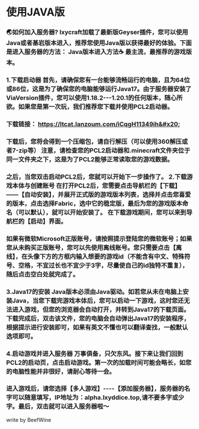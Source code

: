# 使用JAVA版

### 🌏如何加入服务器? lxycraft加载了最新版Geyser插件，您可以使用Java或者基岩版本进入，推荐您使用Java版以获得最好的体验。下面是进入服务器的方法： Java版本进入方法☕ 最主流，最推荐的游戏版本。&#x20;

### 1.下载启动器 首先，请确保您有一台能够流畅运行的电脑，且为64位或86位，这是为了确保您的电脑能够运行Java17。由于服务器安装了ViaVersion插件，您可以使用1.18.2---1.20.1的任何版本，随心所欲。如果您是第一次玩，我们推荐您下载并使用PCL2启动器。

### 下载链接： https://ltcat.lanzoum.com/iCqgH11349ih&#x20;

### 下载后，您将会得到一个压缩包，请自行解压（可以使用360解压或者7-zip等） 注意，请检查您的PCL2启动器和.minecraft文件夹位于同一文件夹之下，这是为了PCL2能够正常读取您的游戏数据。&#x20;

### 之后，当您双击启动PCL2后，您就可以开始下一步操作了。 2.下载游戏本体与创建账号 在打开PCL2后，您需要点击导航栏的【下载】——【自动安装】，并展开正式版的游戏版本列表，选择并点击您喜爱的版本，点击选择Fabric，选中它的稳定版，最后为您的游戏版本命名（可以默认），就可以开始安装了。 在下载游戏期间，您可以来到导航栏的【启动】界面。

### 如果有微软Microsoft正版账号，请按照提示登陆您的微软账号；如果您从未购买正版账号，您可以先使用离线账号。您只需要点击【离线】，在头像下方的方框内输入想要的游戏id（不能含有中文、特殊符号、空格，不宜过长也不宜少于3字，尽量使自己的id独特不重复），随后点击空白处就完成了。&#x20;

### 3.Java17的安装 Java版本必须由Java驱动。如若您从未在电脑上安装Java，当您下载完游戏本体后，您可以启动一下游戏，这时您还无法进入游戏，但您的浏览器会自动打开，并转到Java17的下载页面。下载完成后，双击该文件，您的电脑会自动弹出Java17的安装程序，根据提示进行安装即可，如果有英文不懂也可以翻译查找，一般默认选项即可。

### &#x20;4.启动游戏并进入服务器 万事俱备，只欠东风。接下来让我们回到PCL2的启动页，点击启动游戏。第一次的加载时间可能会略长，如您的电脑性能并非很好，请耐心等待一会。&#x20;

### 进入游戏后，请您选择【多人游戏】----【添加服务器】，服务器的名字可以随意填写，IP地址为：alpha.lxyddice.top,请不要多字或少字。最后，双击就可以进入服务器啦～

write by BeefWine
